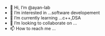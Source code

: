 - 👋 Hi, I’m @ayan-lab
- 👀 I’m interested in ...software developement
- 🌱 I’m currently learning ...c++,DSA
- 💞️ I’m looking to collaborate on ...
- 📫 How to reach me ...

<!---
ayan-lab/ayan-lab is a ✨ special ✨ repository because its `README.md` (this file) appears on your GitHub profile.
You can click the Preview link to take a look at your changes.
--->
